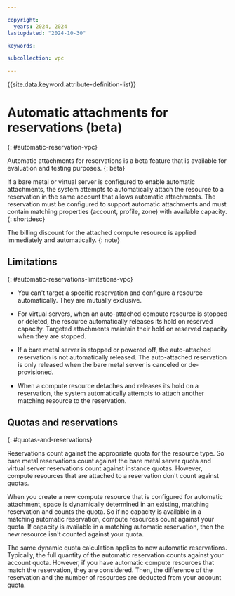 ```yaml
---

copyright:
  years: 2024, 2024
lastupdated: "2024-10-30"

keywords:

subcollection: vpc

---
```


{{site.data.keyword.attribute-definition-list}}

# Automatic attachments for reservations (beta)
{: #automatic-reservation-vpc}

Automatic attachments for reservations is a beta feature that is available for evaluation and testing purposes.
{: beta}

If a bare metal or virtual server is configured to enable automatic attachments, the system attempts to automatically attach the resource to a reservation in the same account that allows automatic attachments. The reservation must be configured to support automatic attachments and must contain matching properties (account, profile, zone) with available capacity.
{: shortdesc}

The billing discount for the attached compute resource is applied immediately and automatically.
{: note}

## Limitations
{: #automatic-reservations-limitations-vpc}

* You can't target a specific reservation and configure a resource automatically. They are mutually exclusive.

* For virtual servers, when an auto-attached compute resource is stopped or deleted, the resource automatically releases its hold on reserved capacity. Targeted attachments maintain their hold on reserved capacity when they are stopped.

* If a bare metal server is stopped or powered off, the auto-attached reservation is not automatically released. The auto-attached reservation is only released when the bare metal server is canceled or de-provisioned.

* When a compute resource detaches and releases its hold on a reservation, the system automatically attempts to attach another matching resource to the reservation.

## Quotas and reservations
{: #quotas-and-reservations}

Reservations count against the appropriate quota for the resource type. So bare metal reservations count against the bare metal server quota and virtual server reservations count against instance quotas. However, compute resources that are attached to a reservation don't count against quotas.

When you create a new compute resource that is configured for automatic attachment, space is dynamically determined in an existing, matching reservation and counts the quota. So if no capacity is available in a matching automatic reservation, compute resources count against your quota. If capacity is available in a matching automatic reservation, then the new resource isn't counted against your quota.

The same dynamic quota calculation applies to new automatic reservations. Typically, the full quantity of the automatic reservation counts against your account quota. However, if you have automatic compute resources that match the reservation, they are considered. Then, the difference of the reservation and the number of resources are deducted from your account quota.
